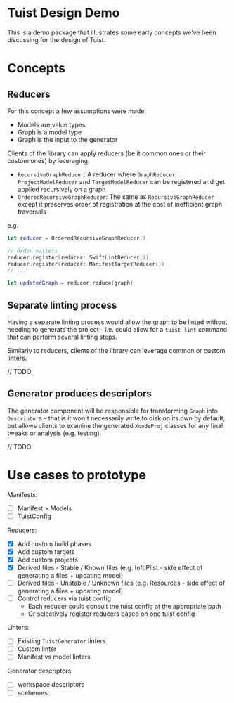 

# Tuist Design Demo

This is a demo package that illustrates some early concepts we’ve been discussing for the design of Tuist.

# Concepts


## Reducers

For this concept a few assumptions were made:

- Models are value types
- Graph is a model type
- Graph is the input to the generator

Clients of the library can apply reducers (be it common ones or their custom ones) by leveraging:

- `RecursiveGraphReducer`: A reducer where `GraphReducer`, `ProjectModelReducer` and `TargetModelReducer` can be registered and get applied recursively on a graph
- `OrderedRecursiveGraphReducer`: The same as  `RecursiveGraphReducer` except it preserves order of registration at the cost of inefficient graph traversals

e.g.

```swift
let reducer = OrderedRecursiveGraphReducer()

// Order matters
reducer.register(reducer: SwiftLintReducer())
reducer.register(reducer: ManifestTargetReducer())
// ...

let updatedGraph = reducer.reduce(graph)
```

## Separate linting process

Having a separate linting process would allow the graph to be linted without needing to generate the project - i.e. could allow for a `tuist lint` command that can perform several linting steps.

Similarly to reducers, clients of the library can leverage common or custom linters.

// TODO

## Generator produces descriptors

The generator component will be responsible for transforming `Graph` into `Descriptor`s - that is it won't necessarily write to disk on its own by default, but allows clients to examine the generated `XcodeProj` classes for any final tweaks or analysis (e.g. testing).

// TODO

# Use cases to prototype

Manifests:
- [ ] Manifest > Models
- [ ] TuistConfig 

Reducers: 
- [x] Add custom build phases
- [x] Add custom targets
- [x] Add custom projects
- [x] Derived files - Stable / Known files (e.g. InfoPlist - side effect of generating a files + updating model) 
- [ ] Derived files - Unstable / Unknown files (e.g. Resources - side effect of generating a files + updating model)
- [ ] Control reducers via tuist config 
   - Each reducer could consult the tuist config at the appropriate path
   - Or selectively register reducers based on one tuist config

Linters:
- [ ] Existing `TuistGenerator` linters
- [ ] Custom linter
- [ ] Manifest vs model linters

Generator descriptors:
- [ ] workspace descriptors
- [ ] scehemes
